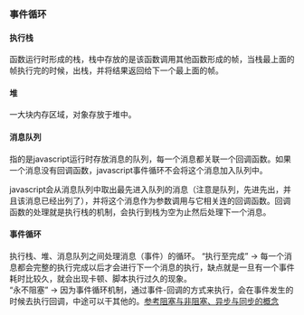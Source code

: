 ### 事件循环

#### 执行栈
函数运行时形成的栈，栈中存放的是该函数调用其他函数形成的帧，当栈最上面的帧执行完的时候，出栈，并将结果返回给下一个最上面的帧。

#### 堆
一大块内存区域，对象存放于堆中。

#### 消息队列
指的是javascript运行时存放消息的队列，每一个消息都关联一个回调函数。如果一个消息没有回调函数，javascript事件循环不会将这个消息加入队列中。

javascript会从消息队列中取出最先进入队列的消息（注意是队列，先进先出，并且该消息已经出列了），并将这个消息作为参数调用与它相关连的回调函数。回调函数的处理就是执行栈的机制，会执行到栈为空为止然后处理下一个消息。

#### 事件循环
执行栈、堆、消息队列之间处理消息（事件）的循环。
“执行至完成” -> 每一个消息都会完整的执行完成以后才会进行下一个消息的执行，缺点就是一旦有一个事件耗时比较久，就会出现卡顿、脚本执行过久的现象。
<br />
“永不阻塞” -> 因为事件循环机制，通过事件-回调的方式来执行，会在事件发生的时候去执行回调，中途可以干其他的。[参考阻塞与非阻塞、异步与同步的概念](https://www.zhihu.com/question/19732473)

